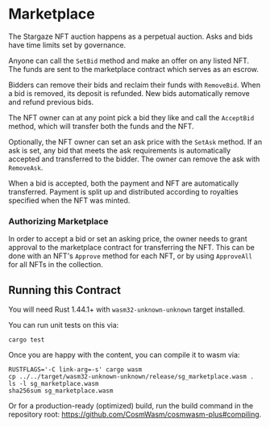 # Marketplace

The Stargaze NFT auction happens as a perpetual auction. Asks and bids have time limits set by governance.

Anyone can call the `SetBid` method and make an offer on any listed NFT. The funds are sent to the marketplace contract which serves as an escrow.

Bidders can remove their bids and reclaim their funds with `RemoveBid`. When a bid is removed, its deposit is refunded. New bids automatically remove and refund previous bids.

The NFT owner can at any point pick a bid they like and call the `AcceptBid` method, which will transfer both the funds and the NFT.

Optionally, the NFT owner can set an ask price with the `SetAsk` method. If an ask is set, any bid that meets the ask requirements is automatically accepted and transferred to the bidder. The owner can remove the ask with `RemoveAsk`.

When a bid is accepted, both the payment and NFT are automatically transferred. Payment is split up and distributed according to royalties specified when the NFT was minted.

### Authorizing Marketplace

In order to accept a bid or set an asking price, the owner needs to grant approval to the marketplace contract for transferring the NFT. This can be done with an NFT's `Approve` method for each NFT, or by using `ApproveAll` for all NFTs in the collection.

## Running this Contract

You will need Rust 1.44.1+ with `wasm32-unknown-unknown` target installed.

You can run unit tests on this via:

`cargo test`

Once you are happy with the content, you can compile it to wasm via:

```
RUSTFLAGS='-C link-arg=-s' cargo wasm
cp ../../target/wasm32-unknown-unknown/release/sg_marketplace.wasm .
ls -l sg_marketplace.wasm
sha256sum sg_marketplace.wasm
```

Or for a production-ready (optimized) build, run the build command in the repository root: https://github.com/CosmWasm/cosmwasm-plus#compiling.
